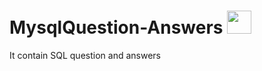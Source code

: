 # MysqlQuestion-Answers  <img height="37" width="39" src="https://i0.wp.com/learn.onemonth.com/wp-content/uploads/2019/07/image2-1.png?w=600&ssl=1" />

It contain SQL question and answers 
